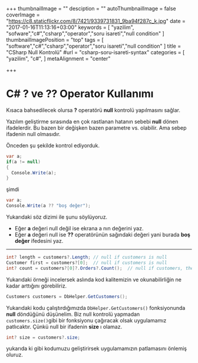 +++
thumbnailImage = ""
desciption = ""
autoThumbnailImage = false
coverImage = "https://c8.staticflickr.com/8/7421/9339731831_9ba94f287c_k.jpg"
date = "2017-01-16T11:13:16+03:00"
keywords = [
  "yazilim",
  "sofware","c#","csharp","operator","soru isareti","null condition"
]
thumbnailImagePosition = "top"
tags = [
  "software","c#","csharp","operator","soru isareti","null condition"
]
title = "CSharp Null Kontrolü"
#url = "csharp-soru-isareti-syntax"
categories = [
  "yazilim",
  "c#",
]
metaAlignment = "center"

+++

# C# ? ve ?? Operator Kullanımı

Kısaca bahsedilecek olursa **?** operatörü **null** kontrolü yapılmasını sağlar.

Yazılım geliştirme sırasında en çok rastlanan hatanın sebebi **null** dönen ifadelerdir. Bu bazen bir değişken bazen parametre vs. olabilir. Ama sebep ifadenin null olmasıdır.

Önceden şu şekilde kontrol ediyorduk.

```c#
var a;
if(a != null)
{
  Console.Write(a);
}
```

şimdi

```c#
var a;
Console.Write(a ?? "boş değer");
```
Yukarıdaki söz dizimi ile şunu söylüyoruz. 

- Eğer **a** değeri null değil ise ekrana a nın değerini yaz.
- Eğer **a** değeri null ise **??** operatörünün sağındaki değeri yani burada **boş değer** ifedesini yaz. 

---

```c#
int? length = customers?.Length; // null if customers is null   
Customer first = customers?[0];  // null if customers is null  
int? count = customers?[0]?.Orders?.Count();  // null if customers, the first customer, or Orders is null  
```

Yukarıdaki örneği incelersek aslında kod kalitemizin ve okunabilirliğin ne kadar arttığını görebiliriz.

```c#
Customers customers = DbHelper.GetCustomers();
```

Yukarıdaki kodu çalıştırdığımızda `DbHelper.GetCustomers()` fonksiyonunda **null** döndüğünü düşünelim.
Biz null kontrolü yapmadan `customers.size()`gibi bir fonksiyonu çağıracak olsak uygulamamız patlıcaktır.
Çünkü null bir ifadenin **size** ı olamaz.

```c#
int? size = customers?.size;
```

yukarıda ki gibi kodumuzu geliştirirsek uygulamamızın patlamasını önlemiş oluruz.


